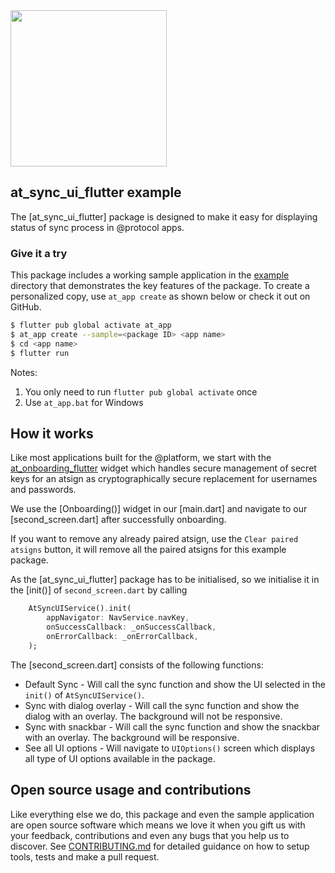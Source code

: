 <img width=250px src="https://atsign.dev/assets/img/@platform_logo_grey.svg?sanitize=true">

## at_sync_ui_flutter example
The [at_sync_ui_flutter] package is designed to make it easy for displaying status of sync process in @protocol apps.

### Give it a try
This package includes a working sample application in the [example](https://github.com/atsign-foundation/at_widgets/tree/trunk/at_sync_ui_flutter/example) directory that demonstrates the key features of the package. To create a personalized copy, use ```at_app create``` as shown below or check it out on GitHub.

```sh
$ flutter pub global activate at_app 
$ at_app create --sample=<package ID> <app name> 
$ cd <app name>
$ flutter run
```
Notes: 
1. You only need to run ```flutter pub global activate``` once
2. Use ```at_app.bat``` for Windows

## How it works

Like most applications built for the  @‎platform, we start with the [at_onboarding_flutter](https://pub.dev/packages/at_onboarding_flutter) widget which handles secure management of secret keys for an atsign as cryptographically secure replacement for usernames and passwords.

We use the [Onboarding()] widget in our [main.dart] and navigate to our [second_screen.dart] after successfully onboarding.

If you want to remove any already paired atsign, use the `Clear paired atsigns` button, it will remove all the paired atsigns for this example package.

As the [at_sync_ui_flutter] package has to be initialised, so we initialise it in the [init()] of `second_screen.dart` by calling
```dart
    AtSyncUIService().init(
        appNavigator: NavService.navKey,
        onSuccessCallback: _onSuccessCallback,
        onErrorCallback: _onErrorCallback,
    );
```

The [second_screen.dart] consists of the following functions:
 - Default Sync - Will call the sync function and show the UI selected in the `init()` of `AtSyncUIService()`.
 - Sync with dialog overlay -  Will call the sync function and show the dialog with an overlay. The background will not be responsive.
 - Sync with snackbar - Will call the sync function and show the snackbar with an overlay. The background will be responsive.
 - See all UI options - Will navigate to `UIOptions()` screen which displays all type of UI options available in the package.

## Open source usage and contributions

Like everything else we do, this package and even the sample application are open source software which means we love it when you gift us with your feedback, contributions and even any bugs that you help us to discover. See [CONTRIBUTING.md](https://github.com/atsign-foundation/at_widgets/blob/trunk/CONTRIBUTING.md) for detailed guidance on how to setup tools, tests and make a pull request.
